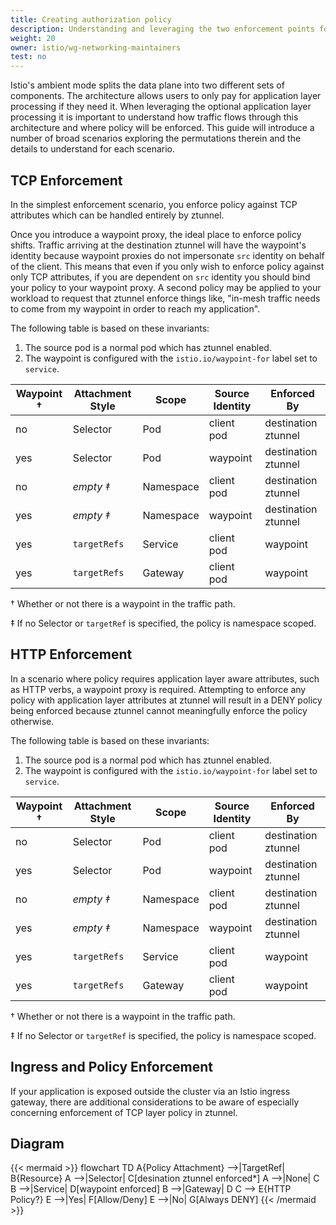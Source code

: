```yaml
---
title: Creating authorization policy
description: Understanding and leveraging the two enforcement points for policy in an ambient mesh.
weight: 20
owner: istio/wg-networking-maintainers
test: no
---
```


Istio's ambient mode splits the data plane into two different sets of components. The architecture allows users to only pay for application layer processing if they need it. When leveraging the optional application layer processing it is important to understand how traffic flows through this architecture and where policy will be enforced. This guide will introduce a number of broad scenarios exploring the permutations therein and the details to understand for each scenario.

## TCP Enforcement

In the simplest enforcement scenario, you enforce policy against TCP attributes which can be handled entirely by ztunnel.

Once you introduce a waypoint proxy, the ideal place to enforce policy shifts. Traffic arriving at the destination ztunnel will have the waypoint's identity because waypoint proxies do not impersonate `src` identity on behalf of the client. This means that even if you only wish to enforce policy against only TCP attributes, if you are dependent on `src` identity you should bind your policy to your waypoint proxy. A second policy may be applied to your workload to request that ztunnel enforce things like, "in-mesh traffic needs to come from my waypoint in order to reach my application".

The following table is based on these invariants:

1. The source pod is a normal pod which has ztunnel enabled.
1. The waypoint is configured with the `istio.io/waypoint-for` label set to `service`.

| Waypoint † | Attachment Style | Scope | Source Identity | Enforced By |
| --- | --- | --- | --- | --- |
| no | Selector | Pod | client pod | destination ztunnel |
| yes | Selector | Pod | waypoint | destination ztunnel |
| no | _empty ‡_ | Namespace | client pod | destination ztunnel |
| yes | _empty ‡_ | Namespace | waypoint | destination ztunnel |
| yes | `targetRefs` | Service | client pod | waypoint |
| yes | `targetRefs` | Gateway | client pod | waypoint |

† Whether or not there is a waypoint in the traffic path.

‡ If no Selector or `targetRef` is specified, the policy is namespace scoped.

## HTTP Enforcement

In a scenario where policy requires application layer aware attributes, such as HTTP verbs, a waypoint proxy is required. Attempting to enforce any policy with application layer attributes at ztunnel will result in a DENY policy being enforced because ztunnel cannot meaningfully enforce the policy otherwise.

The following table is based on these invariants:

1. The source pod is a normal pod which has ztunnel enabled.
1. The waypoint is configured with the `istio.io/waypoint-for` label set to `service`.

| Waypoint † | Attachment Style | Scope | Source Identity | Enforced By |
| --- | --- | --- | --- | --- |
| no | Selector | Pod | client pod | destination ztunnel |
| yes | Selector | Pod | waypoint | destination ztunnel |
| no | _empty ‡_ | Namespace | client pod | destination ztunnel |
| yes | _empty ‡_ | Namespace | waypoint | destination ztunnel |
| yes | `targetRefs` | Service | client pod | waypoint |
| yes | `targetRefs` | Gateway | client pod | waypoint |

† Whether or not there is a waypoint in the traffic path.

‡ If no Selector or `targetRef` is specified, the policy is namespace scoped.

## Ingress and Policy Enforcement

If your application is exposed outside the cluster via an Istio ingress gateway, there are additional considerations to be aware of especially concerning enforcement of TCP layer policy in ztunnel.

## Diagram

{{< mermaid >}}
flowchart TD
    A{Policy Attachment} -->|TargetRef| B{Resource}
    A -->|Selector| C[desination ztunnel enforced*]
    A -->|None| C
    B -->|Service| D[waypoint enforced]
    B -->|Gateway| D
    C --> E{HTTP Policy?}
    E -->|Yes| F[Allow/Deny]
    E -->|No| G[Always DENY]
{{< /mermaid >}}
